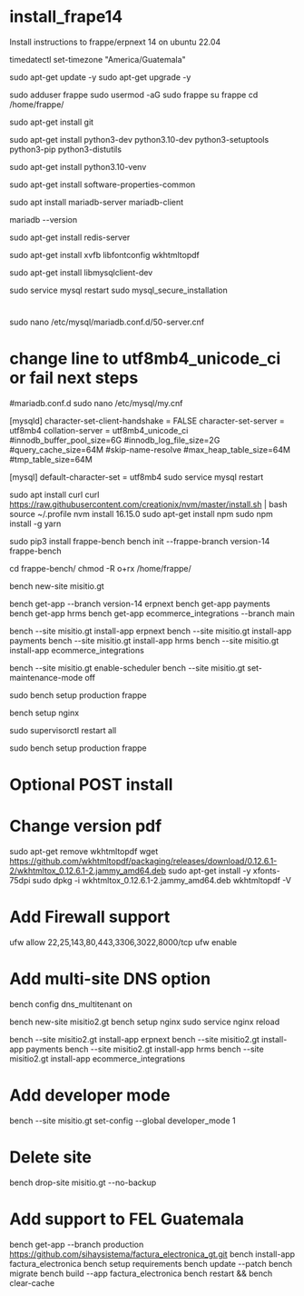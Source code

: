 # install_frape14
Install instructions to frappe/erpnext 14 on ubuntu 22.04

timedatectl set-timezone "America/Guatemala"

sudo apt-get update -y
sudo apt-get upgrade -y

sudo adduser frappe
sudo usermod -aG sudo frappe
su frappe
cd /home/frappe/


sudo apt-get install git

sudo apt-get install python3-dev python3.10-dev python3-setuptools python3-pip python3-distutils

sudo apt-get install python3.10-venv

sudo apt-get install software-properties-common

sudo apt install mariadb-server mariadb-client

mariadb --version

sudo apt-get install redis-server

sudo apt-get install xvfb libfontconfig wkhtmltopdf

sudo apt-get install libmysqlclient-dev

sudo service mysql restart
sudo mysql_secure_installation


#
sudo nano /etc/mysql/mariadb.conf.d/50-server.cnf
# change line to utf8mb4_unicode_ci or fail next steps

#mariadb.conf.d
sudo nano /etc/mysql/my.cnf

[mysqld]
character-set-client-handshake = FALSE
character-set-server = utf8mb4
collation-server = utf8mb4_unicode_ci
#innodb_buffer_pool_size=6G
#innodb_log_file_size=2G
#query_cache_size=64M
#skip-name-resolve
#max_heap_table_size=64M
#tmp_table_size=64M

[mysql]
default-character-set = utf8mb4
sudo service mysql restart

sudo apt install curl
curl https://raw.githubusercontent.com/creationix/nvm/master/install.sh | bash
source ~/.profile
nvm install 16.15.0
sudo apt-get install npm
sudo npm install -g yarn

sudo pip3 install frappe-bench
bench init --frappe-branch version-14 frappe-bench

cd frappe-bench/
chmod -R o+rx /home/frappe/

bench new-site misitio.gt

bench get-app --branch version-14 erpnext
bench get-app payments
bench get-app hrms
bench get-app ecommerce_integrations --branch main

bench --site misitio.gt install-app erpnext
bench --site misitio.gt install-app payments
bench --site misitio.gt install-app hrms
bench --site misitio.gt install-app ecommerce_integrations

bench --site  misitio.gt enable-scheduler
bench --site  misitio.gt set-maintenance-mode off

sudo bench setup production frappe

bench setup nginx

sudo supervisorctl restart all

sudo bench setup production frappe

# Optional POST install
# Change version pdf 

sudo apt-get remove wkhtmltopdf
wget https://github.com/wkhtmltopdf/packaging/releases/download/0.12.6.1-2/wkhtmltox_0.12.6.1-2.jammy_amd64.deb
sudo apt-get install -y xfonts-75dpi
sudo dpkg -i wkhtmltox_0.12.6.1-2.jammy_amd64.deb
wkhtmltopdf -V

# Add Firewall support
ufw allow 22,25,143,80,443,3306,3022,8000/tcp
ufw enable


# Add multi-site DNS option

bench config dns_multitenant on

bench new-site misitio2.gt
bench setup nginx
sudo service nginx reload

bench --site misitio2.gt install-app erpnext
bench --site misitio2.gt install-app payments
bench --site misitio2.gt install-app hrms
bench --site misitio2.gt install-app ecommerce_integrations


# Add developer mode
bench --site misitio.gt set-config --global developer_mode 1

# Delete site
bench drop-site misitio.gt --no-backup

# Add support to FEL Guatemala
bench get-app --branch production https://github.com/sihaysistema/factura_electronica_gt.git
bench install-app factura_electronica
bench setup requirements
bench update --patch
bench migrate
bench build --app factura_electronica
bench restart && bench clear-cache
